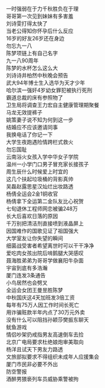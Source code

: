 一时强弱在于力千秋胜负在于理  
哥哥第一次见到妹妹有多害羞  
刘诗雯打得太快了  
当老公得知你怀孕后什么反应  
16岁的好友26岁还在身边  
勿忘九一八  
陈梦项链上有自己名字  
九一八90周年  
陈梦的水杯怎么这么大  
刘诗诗井柏然中秋晚会预告  
武大94年博士生入选华为天才少年  
哈尔滨一强奸4岁幼女罪犯被执行死刑  
霸道总裁的床有参照物了  
卫生局将调查王力宏自主健康管理期聚餐  
马龙无效提裤子  
姚策妻子说不知为何到这一步  
结婚应不应该邀请同事  
我换电话了你记一下  
大学生夜跑遇险情跨栏式救火  
勿忘国耻  
云南浴火女孩入学中华女子学院  
温州一小学门口男子冒充家长接孩子  
周生辰什么时候爱上时宜的  
这几个扶起垃圾桶的背影真帅  
吴磊赵露思星汉灿烂出妆路透  
杨倩全运会2金1铜收官  
杨倩拿下全运第二金队友比心祝贺  
七旬退休工程师网恋被骗248万  
长大后喜欢日落的原因  
千万别把清洁剂直接喷到液晶屏上  
因国难作的国歌见证了祖国强大  
大学室友让你失望的瞬间  
细菌战受害者希望离世时可以干干净净  
爱吃肉女孩出院后啃鹅腿大哭感叹  
聂海胜弟弟为哥哥学做襄阳牛杂面  
宇宙到底有多浩瀚  
厦门连发3条通告  
小鸟居然也会劈叉  
全运会女团王曼昱胜陈梦  
中秋国庆这4天加班发3倍工资  
每年有75万人因工作时间长死亡  
用诈骗赃款半年内点了30万元外卖  
没有什么可以阻挡孙颖莎樊振东聊天  
鱿鱼游戏  
情侣吵架扔戒指男友高速倒车去捡  
北京广电局要求杜绝娘炮审美取向  
杨洋且试天下男友力路透  
文旅部拟要求不得组织未成年人应援集会  
厦门市民非必要不外出  
防空警报  
酒醉男猥亵列车员威胁乘警被拘  
